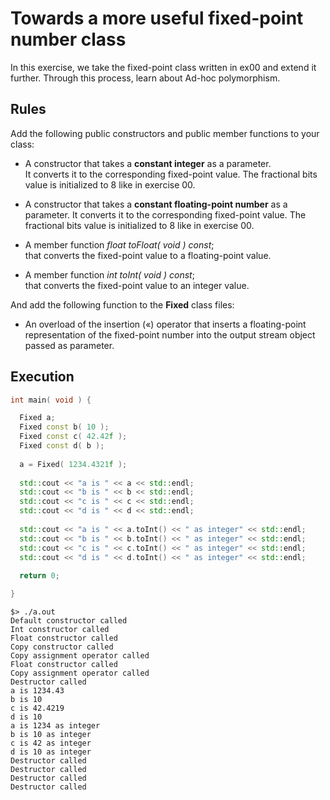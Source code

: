 # Towards a more useful fixed-point number class
In this exercise, we take the fixed-point class written in ex00 and extend it further. Through this process, learn about Ad-hoc polymorphism.

## Rules 
Add the following public constructors and public member functions to your class:   
* A constructor that takes a **constant integer** as a parameter.   
  It converts it to the corresponding fixed-point value. The fractional bits value is initialized to 8 like in exercise 00.

* A constructor that takes a **constant floating-point number** as a parameter. It converts it to the corresponding fixed-point value. The fractional bits value is initialized to 8 like in exercise 00.

* A member function _float toFloat( void ) const_;   
  that converts the fixed-point value to a floating-point value.

* A member function _int toInt( void ) const_;   
  that converts the fixed-point value to an integer value.

And add the following function to the **Fixed** class files:

* An overload of the insertion («) operator that inserts a floating-point representation of the fixed-point number into the output stream object passed as parameter.

## Execution
  ```cpp
  int main( void ) {
  
    Fixed a;
    Fixed const b( 10 );
    Fixed const c( 42.42f );
    Fixed const d( b );
    
    a = Fixed( 1234.4321f );
    
    std::cout << "a is " << a << std::endl;
    std::cout << "b is " << b << std::endl;
    std::cout << "c is " << c << std::endl;
    std::cout << "d is " << d << std::endl;
    
    std::cout << "a is " << a.toInt() << " as integer" << std::endl;
    std::cout << "b is " << b.toInt() << " as integer" << std::endl;
    std::cout << "c is " << c.toInt() << " as integer" << std::endl;
    std::cout << "d is " << d.toInt() << " as integer" << std::endl;
    
    return 0;

  }
  ```
  ```
  $> ./a.out
  Default constructor called
  Int constructor called
  Float constructor called
  Copy constructor called
  Copy assignment operator called
  Float constructor called
  Copy assignment operator called
  Destructor called
  a is 1234.43
  b is 10
  c is 42.4219
  d is 10
  a is 1234 as integer
  b is 10 as integer
  c is 42 as integer
  d is 10 as integer
  Destructor called
  Destructor called
  Destructor called
  Destructor called
  ```
